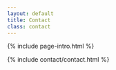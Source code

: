 ```yaml
---
layout: default
title: Contact
class: contact
---
```


{% include page-intro.html %}

{% include contact/contact.html %}